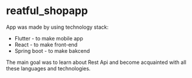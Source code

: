 # reatful_shopapp
App was made by using technology stack:
- Flutter - to make mobile app
- React - to make front-end
- Spring boot - to make bakcend


The main goal was to learn about Rest Api and become acquainted with all these languages and technologies.
